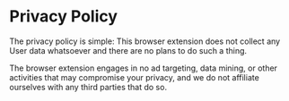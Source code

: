 # Privacy Policy

The privacy policy is simple: This browser extension does not collect any User data whatsoever and there are no plans to do such a thing.

The browser extension engages in no ad targeting, data mining, or other activities that may compromise your privacy, and we do not affiliate ourselves with any third parties that do so.
